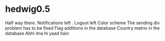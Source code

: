 # hedwig0.5
Half way there. 
Notifications left .
Logout left 
Color scheme 
The sending div problem has to be fixed 
Flag additions in the database 
Country matrix in the database 
Abhi itna hi yaad hain
